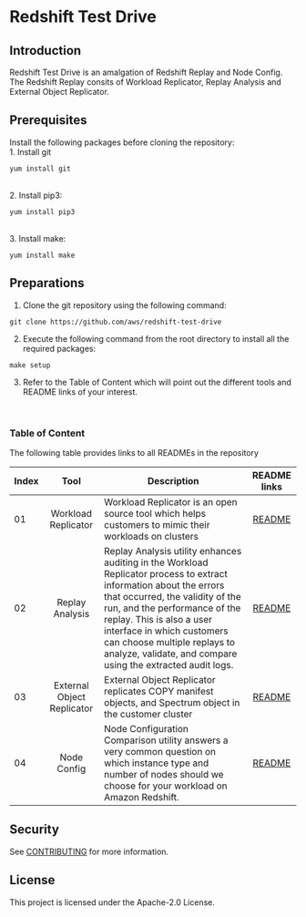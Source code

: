 # Redshift Test Drive

## Introduction
Redshift Test Drive is an amalgation of Redshift Replay and Node Config. The Redshift Replay consits of Workload Replicator, Replay Analysis and External Object Replicator.

## Prerequisites
Install the following packages before cloning the repository:
<br>1. Install git
<br> 
```
yum install git
```
 <br>2. Install pip3:
 <br>
 ```
 yum install pip3
 ```
 <br>3. Install make:
 <br>
 ```
 yum install make
 ```

 ## Preparations
 01. Clone the git repository using the following command:
 
 ```
 git clone https://github.com/aws/redshift-test-drive
 ```
 02. Execute the following command from the root directory to install all the required packages:
 ```
 make setup
 ```
 03. Refer to the Table of Content which will point out the different tools and README links of your interest.


<br>

### Table of Content
The following table provides links to all READMEs in the repository



| Index      | Tool | Description | README links|
| ----------- | :-----------: |-------| :-------: |
| 01      | Workload Replicator       |Workload Replicator is an open source tool which helps customers to mimic their workloads on clusters |[README](/core/README.md)|
| 02   | Replay Analysis        |Replay Analysis utility enhances auditing in the Workload Replicator process to extract information about the errors that occurred, the validity of the run, and the performance of the replay. This is also a user interface in which customers can choose multiple replays to analyze, validate, and compare using the extracted audit logs.|[README](/tools/ReplayAnalysis/README.md)|
|03 | External Object Replicator |External Object Replicator replicates COPY manifest objects, and Spectrum object in the customer cluster|[README](/tools/ExternalObjectReplicator/README.md)|
|04|Node Config| Node Configuration Comparison utility answers a very common question on which instance type and number of nodes should we choose for your workload on Amazon Redshift.|[README](/tools/NodeConfigCompare/README.md)


## Security

See [CONTRIBUTING](CONTRIBUTING.md#security-issue-notifications) for more information.

## License

This project is licensed under the Apache-2.0 License.

